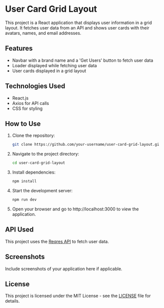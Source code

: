 
# User Card Grid Layout


This project is a React application that displays user information in a grid layout. It fetches user data from an API and shows user cards with their avatars, names, and email addresses.

## Features

- Navbar with a brand name and a 'Get Users' button to fetch user data
- Loader displayed while fetching user data
- User cards displayed in a grid layout

## Technologies Used

- React.js
- Axios for API calls
- CSS for styling

## How to Use

1. Clone the repository:

   ```bash
   git clone https://github.com/your-username/user-card-grid-layout.git
   ```

2. Navigate to the project directory:

   ```bash
   cd user-card-grid-layout
   ```

3. Install dependencies:

   ```bash
   npm install
   ```

4. Start the development server:

   ```bash
   npm run dev
   ```

5. Open your browser and go to http://localhost:3000 to view the application.

## API Used

This project uses the [Reqres API](https://reqres.in/) to fetch user data.

## Screenshots

Include screenshots of your application here if applicable.


## License

This project is licensed under the MIT License - see the [LICENSE](LICENSE) file for details.
